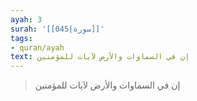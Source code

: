 ```yaml
---
ayah: 3
surah: '[[045|سورة]]'
tags:
- quran/ayah
text: إن في السماوات والأرض لآيات للمؤمنين
---
```

> إن في السماوات والأرض لآيات للمؤمنين
